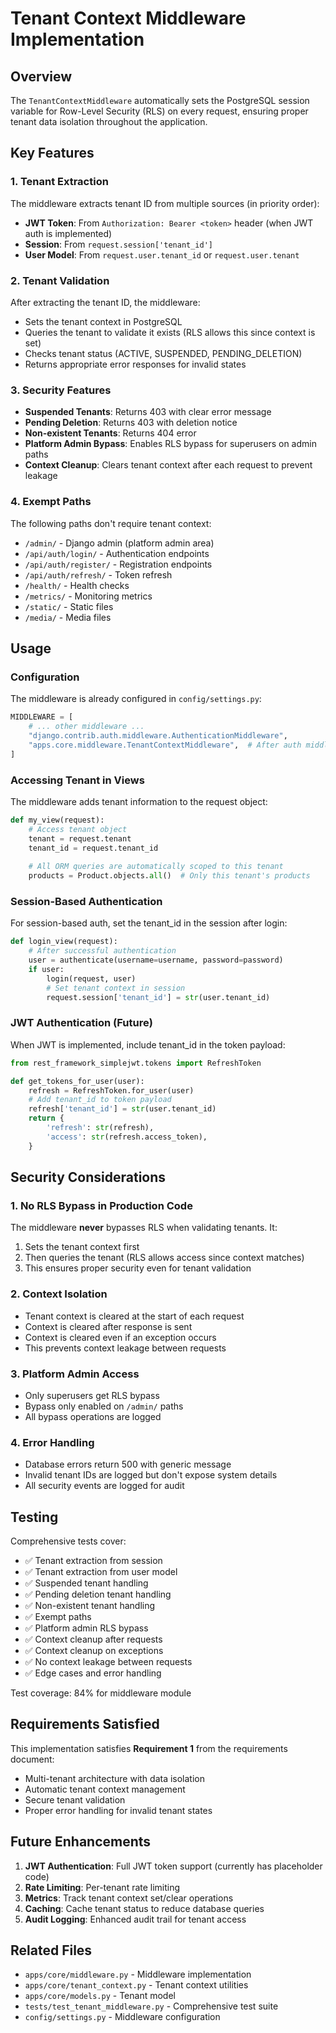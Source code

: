# Tenant Context Middleware Implementation

## Overview

The `TenantContextMiddleware` automatically sets the PostgreSQL session variable for Row-Level Security (RLS) on every request, ensuring proper tenant data isolation throughout the application.

## Key Features

### 1. Tenant Extraction
The middleware extracts tenant ID from multiple sources (in priority order):
- **JWT Token**: From `Authorization: Bearer <token>` header (when JWT auth is implemented)
- **Session**: From `request.session['tenant_id']`
- **User Model**: From `request.user.tenant_id` or `request.user.tenant`

### 2. Tenant Validation
After extracting the tenant ID, the middleware:
- Sets the tenant context in PostgreSQL
- Queries the tenant to validate it exists (RLS allows this since context is set)
- Checks tenant status (ACTIVE, SUSPENDED, PENDING_DELETION)
- Returns appropriate error responses for invalid states

### 3. Security Features
- **Suspended Tenants**: Returns 403 with clear error message
- **Pending Deletion**: Returns 403 with deletion notice
- **Non-existent Tenants**: Returns 404 error
- **Platform Admin Bypass**: Enables RLS bypass for superusers on admin paths
- **Context Cleanup**: Clears tenant context after each request to prevent leakage

### 4. Exempt Paths
The following paths don't require tenant context:
- `/admin/` - Django admin (platform admin area)
- `/api/auth/login/` - Authentication endpoints
- `/api/auth/register/` - Registration endpoints
- `/api/auth/refresh/` - Token refresh
- `/health/` - Health checks
- `/metrics/` - Monitoring metrics
- `/static/` - Static files
- `/media/` - Media files

## Usage

### Configuration

The middleware is already configured in `config/settings.py`:

```python
MIDDLEWARE = [
    # ... other middleware ...
    "django.contrib.auth.middleware.AuthenticationMiddleware",
    "apps.core.middleware.TenantContextMiddleware",  # After auth middleware
]
```

### Accessing Tenant in Views

The middleware adds tenant information to the request object:

```python
def my_view(request):
    # Access tenant object
    tenant = request.tenant
    tenant_id = request.tenant_id
    
    # All ORM queries are automatically scoped to this tenant
    products = Product.objects.all()  # Only this tenant's products
```

### Session-Based Authentication

For session-based auth, set the tenant_id in the session after login:

```python
def login_view(request):
    # After successful authentication
    user = authenticate(username=username, password=password)
    if user:
        login(request, user)
        # Set tenant context in session
        request.session['tenant_id'] = str(user.tenant_id)
```

### JWT Authentication (Future)

When JWT is implemented, include tenant_id in the token payload:

```python
from rest_framework_simplejwt.tokens import RefreshToken

def get_tokens_for_user(user):
    refresh = RefreshToken.for_user(user)
    # Add tenant_id to token payload
    refresh['tenant_id'] = str(user.tenant_id)
    return {
        'refresh': str(refresh),
        'access': str(refresh.access_token),
    }
```

## Security Considerations

### 1. No RLS Bypass in Production Code
The middleware **never** bypasses RLS when validating tenants. It:
1. Sets the tenant context first
2. Then queries the tenant (RLS allows access since context matches)
3. This ensures proper security even for tenant validation

### 2. Context Isolation
- Tenant context is cleared at the start of each request
- Context is cleared after response is sent
- Context is cleared even if an exception occurs
- This prevents context leakage between requests

### 3. Platform Admin Access
- Only superusers get RLS bypass
- Bypass only enabled on `/admin/` paths
- All bypass operations are logged

### 4. Error Handling
- Database errors return 500 with generic message
- Invalid tenant IDs are logged but don't expose system details
- All security events are logged for audit

## Testing

Comprehensive tests cover:
- ✅ Tenant extraction from session
- ✅ Tenant extraction from user model
- ✅ Suspended tenant handling
- ✅ Pending deletion tenant handling
- ✅ Non-existent tenant handling
- ✅ Exempt paths
- ✅ Platform admin RLS bypass
- ✅ Context cleanup after requests
- ✅ Context cleanup on exceptions
- ✅ No context leakage between requests
- ✅ Edge cases and error handling

Test coverage: 84% for middleware module

## Requirements Satisfied

This implementation satisfies **Requirement 1** from the requirements document:
- Multi-tenant architecture with data isolation
- Automatic tenant context management
- Secure tenant validation
- Proper error handling for invalid tenant states

## Future Enhancements

1. **JWT Authentication**: Full JWT token support (currently has placeholder code)
2. **Rate Limiting**: Per-tenant rate limiting
3. **Metrics**: Track tenant context set/clear operations
4. **Caching**: Cache tenant status to reduce database queries
5. **Audit Logging**: Enhanced audit trail for tenant access

## Related Files

- `apps/core/middleware.py` - Middleware implementation
- `apps/core/tenant_context.py` - Tenant context utilities
- `apps/core/models.py` - Tenant model
- `tests/test_tenant_middleware.py` - Comprehensive test suite
- `config/settings.py` - Middleware configuration
